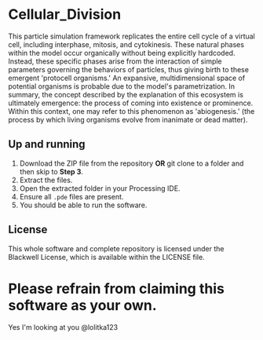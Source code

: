 # Cellular_Division
This particle simulation framework replicates the entire cell cycle of a virtual cell, including interphase, mitosis, and cytokinesis. These natural phases within the model occur organically without being explicitly hardcoded. Instead, these specific phases arise from the interaction of simple parameters governing the behaviors of particles, thus giving birth to these emergent 'protocell organisms.' An expansive, multidimensional space of potential organisms is probable due to the model's parametrization. In summary, the concept described by the explanation of this ecosystem is ultimately emergence: the process of coming into existence or prominence. Within this context, one may refer to this phenomenon as 'abiogenesis.' (the process by which living organisms evolve from inanimate or dead matter).

## Up and running

1. Download the ZIP file from the repository **OR** git clone to a folder and then skip to **Step 3**.
2. Extract the files.
3. Open the extracted folder in your Processing IDE.
4. Ensure all `.pde` files are present.
5. You should be able to run the software.

## License
This whole software and complete repository is licensed under the Blackwell License, which is available within the LICENSE file.

# Please refrain from claiming this software as your own.
Yes I'm looking at you @lolitka123
